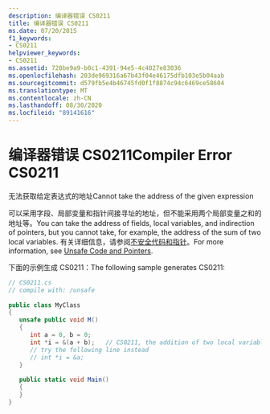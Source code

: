 ```yaml
---
description: 编译器错误 CS0211
title: 编译器错误 CS0211
ms.date: 07/20/2015
f1_keywords:
- CS0211
helpviewer_keywords:
- CS0211
ms.assetid: 720be9a9-b0c1-4391-94e5-4c4027e83036
ms.openlocfilehash: 203de969316a67b43f04e46175dfb103e5b04aab
ms.sourcegitcommit: d579fb5e4b46745fd0f1f8874c94c6469ce58604
ms.translationtype: MT
ms.contentlocale: zh-CN
ms.lasthandoff: 08/30/2020
ms.locfileid: "89141616"
---
```

# <a name="compiler-error-cs0211"></a><span data-ttu-id="e4508-103">编译器错误 CS0211</span><span class="sxs-lookup"><span data-stu-id="e4508-103">Compiler Error CS0211</span></span>
<span data-ttu-id="e4508-104">无法获取给定表达式的地址</span><span class="sxs-lookup"><span data-stu-id="e4508-104">Cannot take the address of the given expression</span></span>  
  
 <span data-ttu-id="e4508-105">可以采用字段、局部变量和指针间接寻址的地址，但不能采用两个局部变量之和的地址等。</span><span class="sxs-lookup"><span data-stu-id="e4508-105">You can take the address of fields, local variables, and indirection of pointers, but you cannot take, for example, the address of the sum of two local variables.</span></span> <span data-ttu-id="e4508-106">有关详细信息，请参阅[不安全代码和指针](../programming-guide/unsafe-code-pointers/index.md)。</span><span class="sxs-lookup"><span data-stu-id="e4508-106">For more information, see [Unsafe Code and Pointers](../programming-guide/unsafe-code-pointers/index.md).</span></span>  
  
 <span data-ttu-id="e4508-107">下面的示例生成 CS0211：</span><span class="sxs-lookup"><span data-stu-id="e4508-107">The following sample generates CS0211:</span></span>  
  
```csharp  
// CS0211.cs  
// compile with: /unsafe  
  
public class MyClass  
{  
   unsafe public void M()  
   {  
      int a = 0, b = 0;  
      int *i = &(a + b);   // CS0211, the addition of two local variables  
      // try the following line instead  
      // int *i = &a;  
   }  
  
   public static void Main()  
   {  
   }  
}  
```
